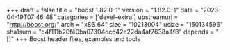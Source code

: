 +++
draft = false
title = "boost 1.82.0-1"
version = "1.82.0-1"
date = "2023-04-19T07:46:48"
categories = ['devel-extra']
upstreamurl = "http://boost.org/"
arch = "x86_64"
size = "10213004"
usize = "150134596"
sha1sum = "c4f111b20f40ba07304ecc42e22da4af7638a4f8"
depends = "[]"
+++
Boost header files, examples and tools
